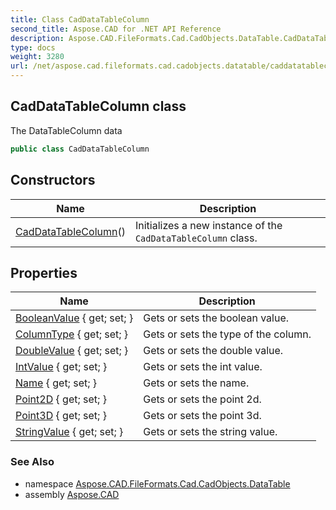 ```yaml
---
title: Class CadDataTableColumn
second_title: Aspose.CAD for .NET API Reference
description: Aspose.CAD.FileFormats.Cad.CadObjects.DataTable.CadDataTableColumn class. The DataTableColumn data
type: docs
weight: 3280
url: /net/aspose.cad.fileformats.cad.cadobjects.datatable/caddatatablecolumn/
---
```

## CadDataTableColumn class

The DataTableColumn data

```csharp
public class CadDataTableColumn
```

## Constructors

| Name | Description |
| --- | --- |
| [CadDataTableColumn](caddatatablecolumn/)() | Initializes a new instance of the `CadDataTableColumn` class. |

## Properties

| Name | Description |
| --- | --- |
| [BooleanValue](../../aspose.cad.fileformats.cad.cadobjects.datatable/caddatatablecolumn/booleanvalue/) { get; set; } | Gets or sets the boolean value. |
| [ColumnType](../../aspose.cad.fileformats.cad.cadobjects.datatable/caddatatablecolumn/columntype/) { get; set; } | Gets or sets the type of the column. |
| [DoubleValue](../../aspose.cad.fileformats.cad.cadobjects.datatable/caddatatablecolumn/doublevalue/) { get; set; } | Gets or sets the double value. |
| [IntValue](../../aspose.cad.fileformats.cad.cadobjects.datatable/caddatatablecolumn/intvalue/) { get; set; } | Gets or sets the int value. |
| [Name](../../aspose.cad.fileformats.cad.cadobjects.datatable/caddatatablecolumn/name/) { get; set; } | Gets or sets the name. |
| [Point2D](../../aspose.cad.fileformats.cad.cadobjects.datatable/caddatatablecolumn/point2d/) { get; set; } | Gets or sets the point 2d. |
| [Point3D](../../aspose.cad.fileformats.cad.cadobjects.datatable/caddatatablecolumn/point3d/) { get; set; } | Gets or sets the point 3d. |
| [StringValue](../../aspose.cad.fileformats.cad.cadobjects.datatable/caddatatablecolumn/stringvalue/) { get; set; } | Gets or sets the string value. |

### See Also

* namespace [Aspose.CAD.FileFormats.Cad.CadObjects.DataTable](../../aspose.cad.fileformats.cad.cadobjects.datatable/)
* assembly [Aspose.CAD](../../)


